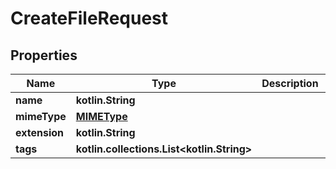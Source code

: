 
# CreateFileRequest

## Properties
Name | Type | Description | Notes
------------ | ------------- | ------------- | -------------
**name** | **kotlin.String** |  | 
**mimeType** | [**MIMEType**](MIMEType.md) |  | 
**extension** | **kotlin.String** |  | 
**tags** | **kotlin.collections.List&lt;kotlin.String&gt;** |   |  [optional]



